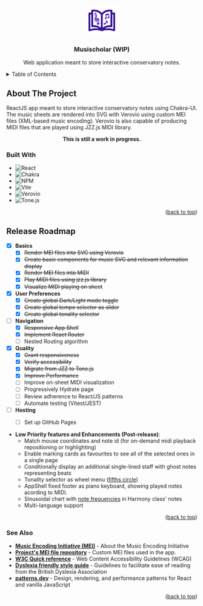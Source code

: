 <a name="readme-top"></a>
<!-- PROJECT LOGO -->
<br />
<div align="center">
  <a href="https://github.com/IsabelBou/Musischolar">
    <img src="src/assets/Musischolar.svg" alt="Logo" width="80" height="80">
  </a>

<h3 align="center">Musischolar (WIP)</h3>

  <p align="center">
    Web application meant to store interactive conservatory notes.
  </p>
</div>


<!-- TABLE OF CONTENTS -->
<details>
  <summary>Table of Contents</summary>
  <ol>
    <li>
      <a href="#about">About The Project</a>
      <ul>
        <li><a href="#built-with">Built With</a></li>
      </ul>
    </li>
    <li><a href="#roadmap">Roadmap</a></li>
    <li><a href="#see-also">See Also</a></li>
  </ol>
</details>



<!-- ABOUT THE PROJECT -->
<a name="about"></a>
## About The Project
ReactJS app meant to store interactive conservatory notes using Chakra-UI. 
The music sheets are rendered into SVG with Verovio using custom MEI files (XML-based music encoding).
Verovio is also capable of producing MIDI files that are played using JZZ.js MIDI library.
<br />
<p align="center"><b>This is still a work in progress.</b></p>


### Built With
<a name="built-with"></a>
* ![React](https://img.shields.io/badge/react-%2320232a.svg?style=for-the-badge&logo=react&logoColor=%2361DAFB)
* ![Chakra](https://img.shields.io/badge/chakra-%234ED1C5.svg?style=for-the-badge&logo=chakraui&logoColor=white)
* ![NPM](https://img.shields.io/badge/NPM-%23CB3837.svg?style=for-the-badge&logo=npm&logoColor=white)
* ![Vite](https://img.shields.io/badge/vite-%23646CFF.svg?style=for-the-badge&logo=vite&logoColor=white)
* ![Verovio](https://img.shields.io/badge/verovio-verovio-gainsboro?style=for-the-badge&logo=data%3Aimage%2Fpng%3Bbase64%2CiVBORw0KGgoAAAANSUhEUgAAACAAAAAgCAYAAABzenr0AAADKklEQVR4AbyVA6xlPRCA39Vv2zbWtm3btm3Fa9u2bdu2bevu9zbTZHLS2%2FWe5Mu001F5ol7nlzFjxmgC4M%2BQIcPrSyrS59XDiwVlFibQ4zY47aX9PXzx3Ik13s%2Bm10UxVgzWwwz0CV259AxfuFjpp4AzECZuGLkG%2BYUzAAY2%2FZ9QGJpAVxgCo7EdhmwK%2F3iLULMPC6aIHK7Kvfq0MBz243wGuRNWwAyYhG6BzHAt%2FGw5L1%2FQnimJo7kHdZz7KP2fYCDcxPk8sjMyC%2FIf5GfwliTwo5sjs0seYUt%2FZXwqhIVKT0qeHY6I8WAC%2FOLYsnJwDTpB0HEQAzBbYqZwXZeqar8qeuxCEDCBkTno30UOhYCOZyTos7UWuQU%2B1EF9ql1Hkj%2FAOI%2FSB8GvZ4X8Ht1O5AoTUJJYVxX9QAhDDp3cr9rVICwU0gXqoErfFi5AfBPLk1yvSHtJ3jjSsueC%2B5K8sU4e4SV8i%2FZi6KVm6BNp%2FB5L6CJx2ylbf5TZM%2BS%2FDO4Ro%2FEQMs6O9z0GbINS0g96fYj7OUyS69fAeuBpvAHDJPkZiOv6YaiZZZHDlE2dcJ08ljy9t6BYxBeWTm6U5nVq652po4DisAmSSeCAjgkn4Tj6VNbbJk7vo5gms99L%2Fw8xcl1RnzqwGyCGx7aO3KD1yD%2Bty66UCTG8LgV0tSX0OqsCGuC7Bn5Vdm0k1iz0nzuTywpUF4ebkMOT9HOIgc07Sq1PenO5%2Fx%2BIfWuJNQ7edW6lGuwqTtsI9pVnrBNchRwRCohOOEfaxSAsP6a3I6yctYD%2B4rjQMjZaissZ4RC2hMX4F4ITtFfCJ%2FqkI91FoGglBcyyFDAD1sOndHVAswKN1O3ZAb95V0mS%2B1wFxMX4AXI%2FhJS%2BhhzOIiYgeN%2F5FmAKyKpXSBKrot3bUAOuyN8snbzvd2EsffO6mRfTdn46KJ1fpOsqW29DJdiH0W24DMPNoUT6LVfwI%2FQLkQfgB51cbZc1qeuB%2BRUKQxqzh9rGFCMyCfpj0FCNee213l2AY2W89gG1bevgW70y7s9dhDO5ZY%2FTQH5t%2B3o%2B%2B6pEPRr9AGa6oacjMPuFQx4AAB7yBJCIfxUpAAAAAElFTkSuQmCC&label=%20&link=https%3A%2F%2Fwww.verovio.org%2Findex.xhtml)
* ![Tone.js](https://img.shields.io/badge/Tone.js-Tone.js-black?style=for-the-badge&logo=data%3Aimage%2Fpng%3Bbase64%2CiVBORw0KGgoAAAANSUhEUgAAAMwAAADACAMAAAB%2FPny7AAAAmVBMVEX0MtQg2r4c2rz3LtTxMtIY3LzrL9PFUc32KtTuKs%2BzZcoV1r%2FjK8zWMcnRNci%2BXMuZgMrKPsq4VsujdcqsbsuHjMp4mstxoMtqpstPt8k%2BwMEsyMG2Yssozb8j0b6gd8rZRdCOiM2ElMmRi8niOdGCkct2k8Zar8PSTM5qq8VLuMSoc81ctMLGVst7m8aMkclJvsSWecnHZ8581w%2BzAAAF90lEQVR4nO2c22KiMBCGgRGMh13sQqsrYqliAVtbu%2B%2F%2FcJt4aK2CEAhDsPlv96J%2B%2B89MJskETWtEnWb%2BrJLSLauj8qpx1eoBtsEqoJR%2BklS4KzUtVXOV8qWiRKn9uqkg5oZROaykpKSkpKSkhKnqzVf97Zu4DrHpVhOs2I0b%2Fg2CBFrgJGubQNM%2FpLqABC9jz%2FBvAIaiOK%2B%2BbpieDTXDlMolnlTuBS%2BJbxqGTmHa7QwQa0NRTJ3KoDBN%2F54KAtLZrKamaehHmNY6A53QXnh7VxiL2d4CACTsv00HB1f2MLN2wlCU2eIUhdH4s14LYWgF3rxvdeMUpaUwtIJ1R6%2FzM5QdjNY2GNqEjSL%2FAoXB9NvlDBByN2LL%2FSWKrs%2F7FTsA1GYZgMT3Z2n%2FJVNGZzL%2Ff2gJc%2F6aGSiSwmQIIHQnXkqufMLM64ERH3x0uZ%2BN%2Fc%2FlHhNGtKATPCbeVRRaAr5gpL5iiZ1JHgqDcaWHYV3%2BxBtk58pXmLmShxlNe3uxHlzJ%2B2%2FONP1zrwnIcEP7ySIoFGZQBIYnAEUGKw0w%2B3192YRlw1gC%2F7pY0eV%2BVdSVY5hJmjNAggcve7nPcEZKGNDij2ieV4y%2FyxxI6QxAQLt8HlcOzkgHA6QTO8nc4LNl74x0YWZt6DaS15W9M84RRo4GgKb9YzTXuV05g5FBdI10Hzy9jC06C7MaYMp2eYSwDUuBJgwTppxAC%2Fvj0q7sYR7lgAHyy32bVkFhOSMFDBBiJ75RCUU35HAGhvFoytW5pIrCDBuGoWtk9%2FzUuKQ15WDErUkA1mb5KgKFwXyUCDNhO2xawezlutRynwozai7MAHr2YjuoniwSwEAveIlEudIsDJBwFHkpB%2BAIMILbUKIFTuTzd%2Fk5ME8NOMNa44R771UEJsSG2Xf5xc8pOGDQc4ZA99kXVsFOWUxkZwDC%2FkP%2BqXFJGlQY1uU%2FTCv2k1dh0MKMpFzdi4XRsWDouuKOt3Xk%2FSkMUphZ3WV9AXaEuUeCWUZ%2BnSC4MHOhnUvDMLWjsGp2%2FwsHpn4W6syKC6Z8vykfTIUtpnwwFYQBY6yQCgAGi764IWf0ZwUjJ4x5UzAPNwSj3xKMcUswNxVm7YHJ36MaxhgFpiPAmUyY4z8YJgYMGdo4BWD8u3aYcPMUIcHU7AwbrI7mBkqjWbMzoMXOm0f%2FDoYzujGpEQZ6oZv4uzqEE2b1wcBueuRQUnHWmbpggFizxPu8TmqzMxSlHxknp%2F3thWGD1cvtt6ExmWGundKwaWR2I%2F5txZYZ5gqKNtzcn6PgwOiCCwC7Tnpfp1zy4VSz5E7g42Zibd6ng7SWEAcmEgdDSOAkaW8OsWB0Uc4A9OL0N4d4MIYYZ4C6wqaRM6%2BRWwTDPvyQXJ3paQ0Mm%2BlZ69cv91tSAGg1nr3lTlq1AgY6gTue5o%2B7tyDMaK7sUPIvLHGc%2BXtXugMAK%2Fg3LviOSnKY%2Fd6r6JwCFkypMGMvdpaX%2FWSmkGDiEjB0jew%2BvfKMXODArPmdAbC6hV%2BCHiQpDHUlfrr4skiecI6aeGGoK6vpgHuUD2dzxgfDvpYQlXnlghNmW44CAJ3YTcqN8uE4UxyGonycnITxCcmZbiEYIL3Amfil31HhFIBiMKDFo8Tjz%2FtP4TSaRWDYJ6vGV7aRBYQTZtNcGHZq%2FLblfAF%2BLpwwy4OhyWI%2Fb%2FmW%2BxTJALP7sohvVJ9Gbh5G4OQ%2BzjrjdTO%2FowdasCq8YclRwwWArpGPUeVcOQrHmXQYYPfd64G4tyENOkPTfln8ey9FhAPj%2FbmAgWF3tM44AC8rnA7gHAZgf2oseNwdpzSfwRASvFz9vFtJIZXmU5jdoZ7HuyUuIjRn4BOl10%2FmdaAgOgMHlNCJansRhhpmAFZ%2FLHBdORdiaWZX92XOXIoLJ2f8PwCdcMMGKup8fIQEY5OwX%2BxaooqQYNzZomZXmJBgkmKfQqwoFBhdTx2oEC4kGAwUNBgcKRhZpWBklYKRVQpGVikYWaVgZJWCkVUKRlYpGFmlYGTVj4fBOTcqoR8PI60UjKxSMLJKwciqm4L5D6KGm887QiE8AAAAAElFTkSuQmCC&label=%20&labelColor=black&color=black&link=https%3A%2F%2Ftonejs.github.io%2F)



<p align="right">(<a href="#readme-top">back to top</a>)</p>


<!-- ROADMAP -->
## Release Roadmap
<a name="roadmap"></a>

- [x] **Basics**
  - [x] ~~Render MEI files into SVG using Verovio~~
  - [x] ~~Create basic components for music SVG and relevant information display~~
  - [x] ~~Render MEI files into MIDI~~
  - [x] ~~Play MIDI files using jzz.js library~~
  - [x] ~~Visualize MIDI playing on sheet~~
- [x] **User Preferences**
  - [x] ~~Create global Dark/Light mode toggle~~
  - [x] ~~Create global tempo selector as slider~~
  - [x] ~~Create global tonality selector~~
- [ ] **Navigation**
  - [x] ~~Responsive App Shell~~
  - [x] ~~Implement React Router~~
  - [ ] Nested Routing algorithm
- [x] **Quality**
  - [x] ~~Grant responsiveness~~
  - [x] ~~Verify accessibility~~
  - [x] ~~Migrate from JZZ to Tone.js~~
  - [x] ~~Improve Performance~~
  - [ ] Improve on-sheet MIDI visualization
  - [ ] Progressively Hydrate page
  - [ ] Review adherence to React/JS patterns
  - [ ] Automate testing (Vitest/JEST)
- [ ] **Hosting**
  - [ ] Set up GitHub Pages


* **Low Priority features and Enhancements (Post-release)**:
  - Match mouse coordinates and note id (for on-demand midi playback repositioning or highlighting)
  - Enable marking cards as favourites to see all of the selected ones in a single page
  - Conditionally display an additional single-lined staff with ghost notes representing beats
  - Tonality selector as wheel menu ([fifths circle](https://upload.wikimedia.org/wikipedia/commons/thumb/3/33/Circle_of_fifths_deluxe_4.svg/1024px-Circle_of_fifths_deluxe_4.svg.png))
  - AppShell fixed footer as piano keyboard, showing played notes acording to MIDI.
  - Sinusoidal chart with [note frequencies](https://upload.wikimedia.org/wikipedia/commons/a/ad/Piano_key_frequencies.png) in Harmony class' notes
  - Multi-language support


<p align="right">(<a href="#readme-top">back to top</a>)</p>


### See Also
<a name="see-also"></a>

* **[Music Encoding Initiative (MEI)](https://github.com/music-encoding)** - About the Music Encoding Initiative
* **[Project's MEI file repository](https://github.com/IsabelBou/MusischolarMeiFiles)** - Custom MEI files used in the app.
* **[W3C Quick reference](https://www.w3.org/WAI/WCAG22/quickref/?versions=2.1)** - Web Content Accessibility Guidelines (WCAG)
* **[Dyslexia friendly style guide](https://www.bdadyslexia.org.uk/advice/employers/creating-a-dyslexia-friendly-workplace/dyslexia-friendly-style-guide)** - Guidelines to facilitate ease of reading from the British Dyslexia Association
* **[patterns.dev](https://www.patterns.dev/react/)** - Design, rendering, and performance patterns for React and vanilla JavaScript 

<p align="right">(<a href="#readme-top">back to top</a>)</p>